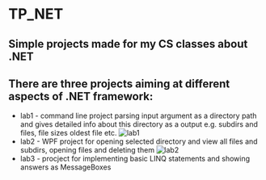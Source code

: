 # TP_NET
## Simple projects made for my CS classes about .NET

## There are three projects aiming at different aspects of .NET framework:
- lab1 - command line project parsing input argument as a directory path and gives detailed info about this directory as a output e.g. subdirs and files, file sizes oldest file etc.
![lab1](https://user-images.githubusercontent.com/119694807/234865134-a4f980ec-fca6-4d49-8bf6-058b999afd58.png)
- lab2 - WPF project for opening selected directory and view all files and subdirs, opening files and deleting them
![lab2](https://user-images.githubusercontent.com/119694807/234864824-96be608e-b381-4ef0-8eef-9ad2d7dece85.png)
- lab3 - procject for implementing basic LINQ statements and showing answers as MessageBoxes
